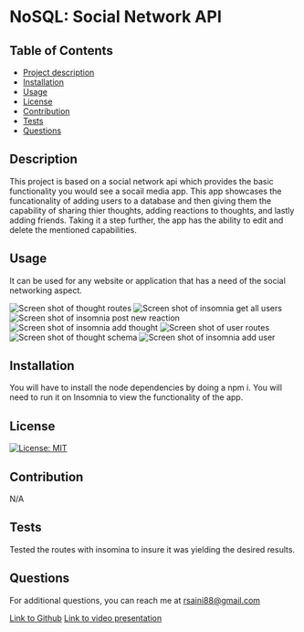 # NoSQL: Social Network API

## Table of Contents

- [Project description](#description)
- [Installation](#installation)
- [Usage](#usage)
- [License](#license)
- [Contribution](#contribution)
- [Tests](#tests)
- [Questions](#questions)

## Description

This project is based on a social network api which provides the basic functionality you would see a socail media app. This app showcases the funcationality of adding users to a database and then giving them the capability of sharing thier thoughts, adding reactions to thoughts, and lastly adding friends. Taking it a step further, the app has the ability to edit and delete the mentioned capabilities.

## Usage

It can be used for any website or application that has a need of the social networking aspect.

![Screen shot of thought routes](./assets/thought-route.png)
![Screen shot of insomnia get all users](./assets/insomnia_get_all_users.png)
![Screen shot of insomnia post new reaction](./assets/insomnia-new-reaction.png)
![Screen shot of insomnia add thought](./assets/insomnia-add-thought.png)
![Screen shot of user routes](./assets/user-route.png)
![Screen shot of thought schema](./assets/thought-schema.png)
![Screen shot of insomnia add user](./assets/insomnia-add-user.png)

## Installation

You will have to install the node dependencies by doing a npm i. You will need to run it on Insomnia to view the functionality of the app.

## License

[![License: MIT](https://img.shields.io/badge/License-MIT-yellow.svg)](https://opensource.org/licenses/MIT)

## Contribution

N/A

## Tests

Tested the routes with insomina to insure it was yielding the desired results.

## Questions

For additional questions, you can reach me at rsaini88@gmail.com

[Link to Github](https://github.com/rjsaini88)
[Link to video presentation](https://drive.google.com/file/d/1QmaopftwJjGLozcwHzuZRbM7ymxSiUT_/view)
